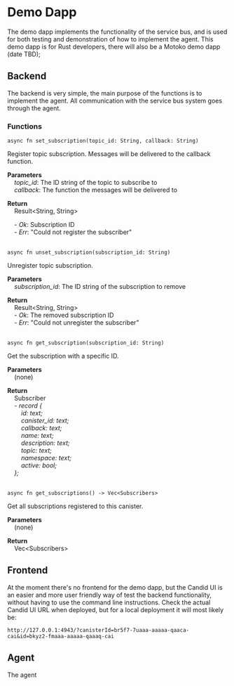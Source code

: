 # Demo Dapp
The demo dapp implements the functionality of the service bus, and is used for both testing and demonstration of how to implement the agent. This demo dapp is for Rust developers, there will also be a Motoko demo dapp (date TBD);

## Backend
The backend is very simple, the main purpose of the functions is to implement the agent. All communication with the service bus system goes through the agent.

### Functions  

```
async fn set_subscription(topic_id: String, callback: String)
```
Register topic subscription. Messages will be delivered to the callback function.

**Parameters**<br/>
&nbsp;&nbsp;&nbsp;&nbsp;*topic_id*: The ID string of the topic to subscribe to <br/>
&nbsp;&nbsp;&nbsp;&nbsp;*callback*: The function the messages will be delivered to <br/>

**Return**<br/>
&nbsp;&nbsp;&nbsp;&nbsp;Result&lt;String, String&gt;<br/>

&nbsp;&nbsp;&nbsp;&nbsp;- *Ok*: Subscription ID<br/>
&nbsp;&nbsp;&nbsp;&nbsp;- *Err*: "Could not register the subscriber"<br/>
&nbsp; 
&nbsp;
```
async fn unset_subscription(subscription_id: String)
```
Unregister topic subscription.

**Parameters**<br/>
&nbsp;&nbsp;&nbsp;&nbsp;*subscription_id*: The ID string of the subscription to remove 

**Return**<br/>
&nbsp;&nbsp;&nbsp;&nbsp;Result&lt;String, String&gt;<br/>
&nbsp;&nbsp;&nbsp;&nbsp;- *Ok*: The removed subscription ID<br/>
&nbsp;&nbsp;&nbsp;&nbsp;- *Err*: "Could not unregister the subscriber"<br/>
&nbsp; 
&nbsp;
```
async fn get_subscription(subscription_id: String) 
```
Get the subscription with a specific ID.

**Parameters**<br/>
&nbsp;&nbsp;&nbsp;&nbsp;(none) 

**Return**<br/>
&nbsp;&nbsp;&nbsp;&nbsp;Subscriber<br/>
&nbsp;&nbsp;&nbsp;&nbsp;- *record {*<br/>
&nbsp;&nbsp;&nbsp;&nbsp;&nbsp;&nbsp;&nbsp;&nbsp;*id: text;*<br/>
&nbsp;&nbsp;&nbsp;&nbsp;&nbsp;&nbsp;&nbsp;&nbsp;*canister_id: text;*<br/>
&nbsp;&nbsp;&nbsp;&nbsp;&nbsp;&nbsp;&nbsp;&nbsp;*callback: text;*<br/>
&nbsp;&nbsp;&nbsp;&nbsp;&nbsp;&nbsp;&nbsp;&nbsp;*name: text;*<br/>
&nbsp;&nbsp;&nbsp;&nbsp;&nbsp;&nbsp;&nbsp;&nbsp;*description: text;*<br/>
&nbsp;&nbsp;&nbsp;&nbsp;&nbsp;&nbsp;&nbsp;&nbsp;*topic: text;*<br/>
&nbsp;&nbsp;&nbsp;&nbsp;&nbsp;&nbsp;&nbsp;&nbsp;*namespace: text;*<br/>
&nbsp;&nbsp;&nbsp;&nbsp;&nbsp;&nbsp;&nbsp;&nbsp;*active: bool;*<br/>
&nbsp;&nbsp;&nbsp;&nbsp;*};*<br/>
&nbsp; 
&nbsp;
```
async fn get_subscriptions() -> Vec<Subscribers> 
```
Get all subscriptions registered to this canister.

**Parameters**<br/>
&nbsp;&nbsp;&nbsp;&nbsp;(none) 

**Return**<br/>
&nbsp;&nbsp;&nbsp;&nbsp;Vec&lt;Subscribers&gt;<br/>
      

  
  








  

## Frontend
At the moment there's no frontend for the demo dapp, but the Candid UI is an easier and more user friendly way of test the backend functionality, without having to use the command line instructions. Check the actual Candid UI URL when deployed, but for a local deployment it will most likely be:


```
http://127.0.0.1:4943/?canisterId=br5f7-7uaaa-aaaaa-qaaca-cai&id=bkyz2-fmaaa-aaaaa-qaaaq-cai
```

  
  
  
  
  

## Agent

The agent

